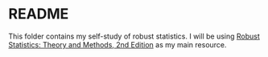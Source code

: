 # README

This folder contains my self-study of robust statistics. I will be using [Robust Statistics: Theory and Methods, 2nd Edition](https://www.wiley.com/en-us/Robust+Statistics:+Theory+and+Methods+(with+R),+2nd+Edition-p-9781119214687) as my main resource.